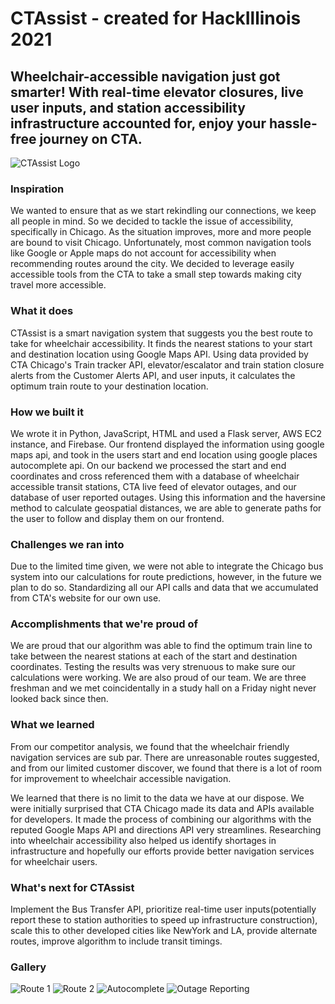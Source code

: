 # CTAssist - created for HackIllinois 2021

## Wheelchair-accessible navigation just got smarter! With real-time elevator closures, live user inputs, and station accessibility infrastructure accounted for, enjoy your hassle-free journey on CTA.

![CTAssist Logo](https://i.ibb.co/Xj8Ht0R/logo2.png)

### Inspiration
We wanted to ensure that as we start rekindling our connections, we keep all people in mind. So we decided to tackle the issue of accessibility, specifically in Chicago. As the situation improves, more and more people are bound to visit Chicago. Unfortunately, most common navigation tools like Google or Apple maps do not account for accessibility when recommending routes around the city. We decided to leverage easily accessible tools from the CTA to take a small step towards making city travel more accessible.

### What it does
CTAssist is a smart navigation system that suggests you the best route to take for wheelchair accessibility. It finds the nearest stations to your start and destination location using Google Maps API. Using data provided by CTA Chicago's Train tracker API, elevator/escalator and train station closure alerts from the Customer Alerts API, and user inputs, it calculates the optimum train route to your destination location.

### How we built it
We wrote it in Python, JavaScript, HTML and used a Flask server, AWS EC2 instance, and Firebase. Our frontend displayed the information using google maps api, and took in the users start and end location using google places autocomplete api. On our backend we processed the start and end coordinates and cross referenced them with a database of wheelchair accessible transit stations, CTA live feed of elevator outages, and our database of user reported outages. Using this information and the haversine method to calculate geospatial distances, we are able to generate paths for the user to follow and display them on our frontend.

### Challenges we ran into
Due to the limited time given, we were not able to integrate the Chicago bus system into our calculations for route predictions, however, in the future we plan to do so. Standardizing all our API calls and data that we accumulated from CTA's website for our own use.

### Accomplishments that we're proud of
We are proud that our algorithm was able to find the optimum train line to take between the nearest stations at each of the start and destination coordinates. Testing the results was very strenuous to make sure our calculations were working. We are also proud of our team. We are three freshman and we met coincidentally in a study hall on a Friday night never looked back since then.

### What we learned
From our competitor analysis, we found that the wheelchair friendly navigation services are sub par. There are unreasonable routes suggested, and from our limited customer discover, we found that there is a lot of room for improvement to wheelchair accessible navigation.

We learned that there is no limit to the data we have at our dispose. We were initially surprised that CTA Chicago made its data and APIs available for developers. It made the process of combining our algorithms with the reputed Google Maps API and directions API very streamlines. Researching into wheelchair accessibility also helped us identify shortages in infrastructure and hopefully our efforts provide better navigation services for wheelchair users.

### What's next for CTAssist
Implement the Bus Transfer API, prioritize real-time user inputs(potentially report these to station authorities to speed up infrastructure construction), scale this to other developed cities like NewYork and LA, provide alternate routes, improve algorithm to include transit timings.

### Gallery

![Route 1](https://challengepost-s3-challengepost.netdna-ssl.com/photos/production/software_photos/001/480/746/datas/gallery.jpg)
![Route 2](https://challengepost-s3-challengepost.netdna-ssl.com/photos/production/software_photos/001/480/747/datas/gallery.jpg)
![Autocomplete](https://challengepost-s3-challengepost.netdna-ssl.com/photos/production/software_photos/001/480/745/datas/gallery.jpg)
![Outage Reporting](https://challengepost-s3-challengepost.netdna-ssl.com/photos/production/software_photos/001/480/810/datas/gallery.jpg)
